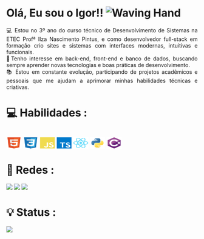 # Olá, Eu sou o Igor!! <img src="https://raw.githubusercontent.com/Tarikul-Islam-Anik/Animated-Fluent-Emojis/master/Emojis/Hand%20gestures/Waving%20Hand.png" alt="Waving Hand" width="40" height="40" />

<p align="justify">
  💻 Estou no 3º ano do curso técnico de Desenvolvimento de Sistemas na ETEC Profª Ilza Nascimento Pintus, e como desenvolvedor full-stack em formação crio sites e sistemas com interfaces modernas, intuitivas e funcionais.<br>
  🚀Tenho interesse em back-end, front-end e banco de dados, buscando sempre aprender novas tecnologias e boas práticas de desenvolvimento. <br>
  📚 Estou em constante evolução, participando de projetos acadêmicos e pessoais que me ajudam a aprimorar minhas habilidades técnicas e criativas. <br>
</p>

# 💻 Habilidades :
<div style="display: inline_block"><br>
  <img align="center" alt="Igor-HTML" height="30" width="40" src="https://raw.githubusercontent.com/devicons/devicon/master/icons/html5/html5-original.svg">
  <img align="center" alt="Igor-CSS" height="30" width="40" src="https://raw.githubusercontent.com/devicons/devicon/master/icons/css3/css3-original.svg">
  <img align="center" alt="Igor-Js" height="30" width="40" src="https://raw.githubusercontent.com/devicons/devicon/master/icons/javascript/javascript-plain.svg">
  <img align="center" alt="Igor-Ts" height="30" width="40" src="https://raw.githubusercontent.com/devicons/devicon/master/icons/typescript/typescript-plain.svg">
  <img align="center" alt="Igor-React" height="30" width="40" src="https://raw.githubusercontent.com/devicons/devicon/master/icons/react/react-original.svg">
  <img align="center" alt="Igor-Python" height="30" width="40" src="https://raw.githubusercontent.com/devicons/devicon/master/icons/python/python-original.svg">
  <img align="center" alt="Igor-Csharp" height="30" width="40" src="https://raw.githubusercontent.com/devicons/devicon/master/icons/csharp/csharp-original.svg">
</div>
  
  
 # 🔗 Redes :
<div> 
  <a href="https://www.instagram.com/igorcsouzaa_/" target="_blank"><img src="https://img.shields.io/badge/-Instagram-%23E4405F?style=for-the-badge&logo=instagram&logoColor=white" target="_blank"></a>
  <a href = "mailto:igorcs1104@gmail.com"><img src="https://img.shields.io/badge/-Gmail-%23333?style=for-the-badge&logo=gmail&logoColor=white" target="_blank"></a>
  <a href="https://www.linkedin.com/in/igor-correa-de-souza" target="_blank"><img src="https://img.shields.io/badge/-LinkedIn-%230077B5?style=for-the-badge&logo=linkedin&logoColor=white" target="_blank"></a> 
</div>

# 💡 Status :
<div>
  <img height=200 align="left" src="https://github-readme-stats.vercel.app/api/top-langs/?username=igorcsouzaa&layout=compact&langs_count=16&theme=prussian" />
</div>
